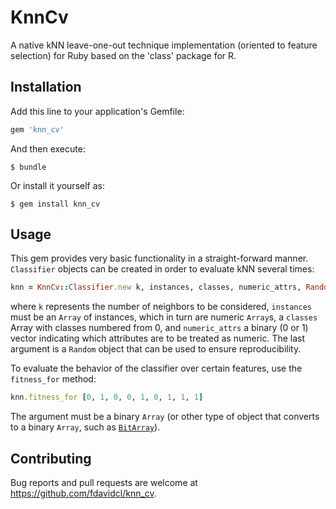 # KnnCv

A native kNN leave-one-out technique implementation (oriented to feature selection) for Ruby based on the 'class' package for R.

## Installation

Add this line to your application's Gemfile:

```ruby
gem 'knn_cv'
```

And then execute:

    $ bundle

Or install it yourself as:

    $ gem install knn_cv

## Usage

This gem provides very basic functionality in a straight-forward manner. `Classifier` objects can be created in order to evaluate kNN several times:

```ruby
knn = KnnCv::Classifier.new k, instances, classes, numeric_attrs, Random.new
```

where `k` represents the number of neighbors to be considered, `instances` must be an `Array` of instances, which in turn are numeric `Array`s, a `classes` Array with classes numbered from 0, and `numeric_attrs` a binary (0 or 1) vector indicating which attributes are to be treated as numeric. The last argument is a `Random` object that can be used to ensure reproducibility.

To evaluate the behavior of the classifier over certain features, use the `fitness_for` method:

```ruby
knn.fitness_for [0, 1, 0, 0, 1, 0, 1, 1, 1]
```

The argument must be a binary `Array` (or other type of object that converts to a binary `Array`, such as [`BitArray`](https://github.com/ingramj/bitarray)).

## Contributing

Bug reports and pull requests are welcome at https://github.com/fdavidcl/knn_cv.
